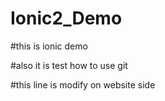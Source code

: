 # Ionic2_Demo

#this is ionic demo

#also it is test how to use git

#this line is modify on website side
